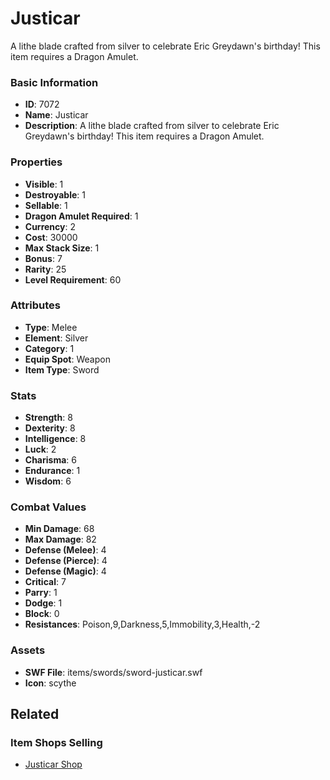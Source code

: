 # Justicar

A lithe blade crafted from silver to celebrate Eric Greydawn's birthday!
This item requires a Dragon Amulet.

### Basic Information

- **ID**: 7072
- **Name**: Justicar
- **Description**: A lithe blade crafted from silver to celebrate Eric Greydawn&#039;s birthday!
This item requires a Dragon Amulet.

### Properties

- **Visible**: 1
- **Destroyable**: 1
- **Sellable**: 1
- **Dragon Amulet Required**: 1
- **Currency**: 2
- **Cost**: 30000
- **Max Stack Size**: 1
- **Bonus**: 7
- **Rarity**: 25
- **Level Requirement**: 60

### Attributes

- **Type**: Melee
- **Element**: Silver
- **Category**: 1
- **Equip Spot**: Weapon
- **Item Type**: Sword

### Stats

- **Strength**: 8
- **Dexterity**: 8
- **Intelligence**: 8
- **Luck**: 2
- **Charisma**: 6
- **Endurance**: 1
- **Wisdom**: 6

### Combat Values

- **Min Damage**: 68
- **Max Damage**: 82
- **Defense (Melee)**: 4
- **Defense (Pierce)**: 4
- **Defense (Magic)**: 4
- **Critical**: 7
- **Parry**: 1
- **Dodge**: 1
- **Block**: 0
- **Resistances**: Poison,9,Darkness,5,Immobility,3,Health,-2

### Assets

- **SWF File**: items/swords/sword-justicar.swf
- **Icon**: scythe

## Related

### Item Shops Selling

- [Justicar Shop](../item-shops/268-justicar-shop.md)

